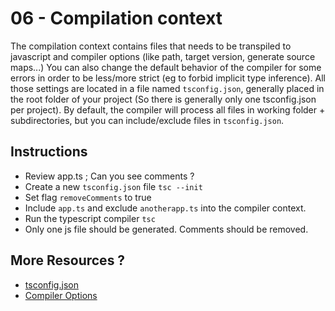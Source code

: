 06 - Compilation context
===

The	compilation	context	contains files that needs to be transpiled to javascript and compiler options (like path, target version, generate source maps...)
You can also change the default behavior of the compiler for some errors in order to be less/more strict (eg to forbid implicit type inference).
All those settings are located in a file named `tsconfig.json`, generally placed in the root folder of your project (So there is generally only one tsconfig.json per project).
By default, the compiler will process all files in working folder + subdirectories, but you can include/exclude files in `tsconfig.json`.

Instructions
---
- Review app.ts ; Can you see comments ?
- Create a new `tsconfig.json` file `tsc --init`
- Set flag `removeComments` to true 
- Include `app.ts` and exclude `anotherapp.ts` into the compiler context.
- Run the typescript compiler `tsc`
- Only one js file should be generated. Comments should be removed.

More Resources ?
---
- [tsconfig.json](https://www.typescriptlang.org/docs/handbook/tsconfig-json.html)
- [Compiler Options](https://www.typescriptlang.org/docs/tutorial.html#toc-project-config)